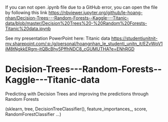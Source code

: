 If you can not open .ipynb file due to a GitHub error, you can open the file by following this link 
https://nbviewer.jupyter.org/github/le-hoang-nhan/Decision-Trees---Random-Forests--Kaggle---Titanic-data/blob/master/Decision%20Trees%20-%20Random%20Forests-Titanic%20data.ipynb

See my presentation PowerPoint here: 
Titanic data
https://studentiunitnit-my.sharepoint.com/:p:/g/personal/hoangnhan_le_studenti_unitn_it/EZvWqV1iM8tNgkkERgm-itQBcBhy5PffhNDC8_cGUMUTHA?e=ENhRGD

# Decision-Trees---Random-Forests--Kaggle---Titanic-data
Predicting with Decision Trees and improving the predictions through Random Forests

(sklearn, tree, DecisionTreeClassifier(), feature_importances_, score, RandomForestClassifier ...)
